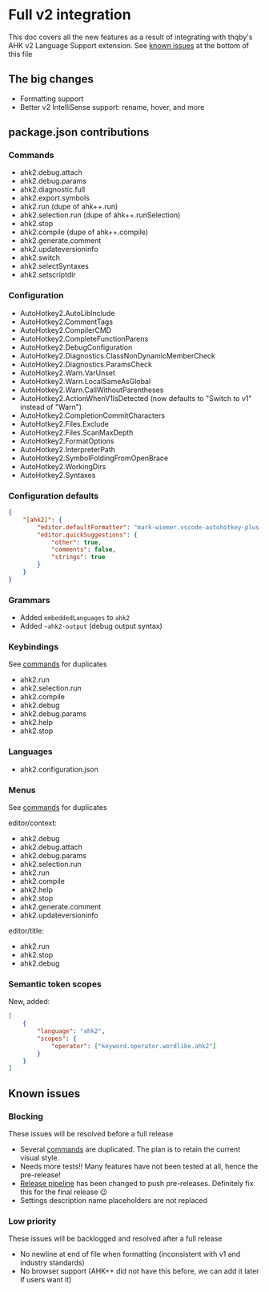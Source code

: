 # Full v2 integration

This doc covers all the new features as a result of integrating with thqby's AHK v2 Language Support extension. See [known issues](#known-issues) at the bottom of this file

## The big changes

-   Formatting support
-   Better v2 IntelliSense support: rename, hover, and more

## package.json contributions

### Commands

-   ahk2.debug.attach
-   ahk2.debug.params
-   ahk2.diagnostic.full
-   ahk2.export.symbols
-   ahk2.run (dupe of ahk++.run)
-   ahk2.selection.run (dupe of ahk++.runSelection)
-   ahk2.stop
-   ahk2.compile (dupe of ahk++.compile)
-   ahk2.generate.comment
-   ahk2.updateversioninfo
-   ahk2.switch
-   ahk2.selectSyntaxes
-   ahk2.setscriptdir

### Configuration

-   AutoHotkey2.AutoLibInclude
-   AutoHotkey2.CommentTags
-   AutoHotkey2.CompilerCMD
-   AutoHotkey2.CompleteFunctionParens
-   AutoHotkey2.DebugConfiguration
-   AutoHotkey2.Diagnostics.ClassNonDynamicMemberCheck
-   AutoHotkey2.Diagnostics.ParamsCheck
-   AutoHotkey2.Warn.VarUnset
-   AutoHotkey2.Warn.LocalSameAsGlobal
-   AutoHotkey2.Warn.CallWithoutParentheses
-   AutoHotkey2.ActionWhenV1IsDetected (now defaults to "Switch to v1" instead of "Warn")
-   AutoHotkey2.CompletionCommitCharacters
-   AutoHotkey2.Files.Exclude
-   AutoHotkey2.Files.ScanMaxDepth
-   AutoHotkey2.FormatOptions
-   AutoHotkey2.InterpreterPath
-   AutoHotkey2.SymbolFoldingFromOpenBrace
-   AutoHotkey2.WorkingDirs
-   AutoHotkey2.Syntaxes

### Configuration defaults

```json
{
    "[ahk2]": {
        "editor.defaultFormatter": "mark-wiemer.vscode-autohotkey-plus-plus",
        "editor.quickSuggestions": {
            "other": true,
            "comments": false,
            "strings": true
        }
    }
}
```

### Grammars

-   Added `embeddedLanguages` to `ahk2`
-   Added `~ahk2-output` (debug output syntax)

### Keybindings

See [commands](#commands) for duplicates

-   ahk2.run
-   ahk2.selection.run
-   ahk2.compile
-   ahk2.debug
-   ahk2.debug.params
-   ahk2.help
-   ahk2.stop

### Languages

-   ahk2.configuration.json

### Menus

See [commands](#commands) for duplicates

editor/context:

-   ahk2.debug
-   ahk2.debug.attach
-   ahk2.debug.params
-   ahk2.selection.run
-   ahk2.run
-   ahk2.compile
-   ahk2.help
-   ahk2.stop
-   ahk2.generate.comment
-   ahk2.updateversioninfo

editor/title:

-   ahk2.run
-   ahk2.stop
-   ahk2.debug

### Semantic token scopes

New, added:

```json
[
    {
        "language": "ahk2",
        "scopes": {
            "operator": ["keyword.operator.wordlike.ahk2"]
        }
    }
]
```

## Known issues

### Blocking

These issues will be resolved before a full release

-   Several [commands](#commands) are duplicated. The plan is to retain the current visual style.
-   Needs more tests!! Many features have not been tested at all, hence the pre-release!
-   [Release pipeline](../.github/workflows/deploy.yml) has been changed to push pre-releases. Definitely fix this for the final release 😉
-   Settings description name placeholders are not replaced

### Low priority

These issues will be backlogged and resolved after a full release

-   No newline at end of file when formatting (inconsistent with v1 and industry standards)
-   No browser support (AHK++ did not have this before, we can add it later if users want it)
